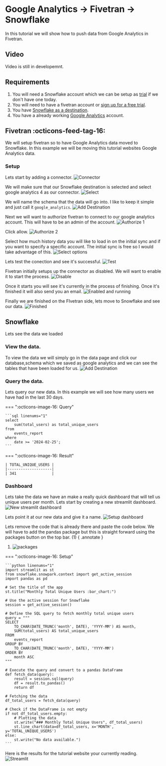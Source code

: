 # Google Analytics -> Fivetran -> Snowflake
In this tutorial we will show how to push data from Google Analytics in Fivetran.

## Video
Video is still in developemnt.

## Requirements
1. You will need a Snowflake account which we can be setup as [trial](https://signup.snowflake.com/) if we don't have one today.
2. You will need to have a fivetran account or [sign up for a free trial](https://fivetran.com/signup).
3. You have [Snowflake as a destination](https://sfc-gh-dwilczak.github.io/tutorials/fivetran/setup/setup/).
4. You have a already working [Google Analytics](https://developers.google.com/analytics/) account. 

## Fivetran :octicons-feed-tag-16:
We will setup fivetran so to have Google Analytics data moved to Snowflake. In this example we will be moving this tutorial websites Google Analytics data.

### Setup
Lets start by adding a connector.
![Connector](images/1.png)

We will make sure that our Snowflake destination is selected and select google analytics 4 as our connector.
![Select](images/2.png)

We will name the schema that the data will go into. I like to keep it simple and just call it ``google_analytics``.
![Add Destination](images/3.png)

Next we will want to authorize fivetran to connect to our google analytics account. This will have to be an admin of the account.
![Authorize 1](images/4.png)

Click allow.
![Authorize 2](images/5.png)

Select how much history data you will like to load in on the initial sync and if you want to specify a specific account. The initial sync is free so I would take advantage of this.
![Select options](images/6.png)

Lets test the conection and see it's successful.
![Test](images/7.png)

Fivetran initially setups up the connector as disabled. We will want to enable it to start the process.
![Disable](images/8.png)

Once it starts you will see it's currently in the process of finishing. Once it's finished it will also send you an email.
![Enabled and running](images/9.png)

Finally we are finished on the FIvetran side, lets move to Snowflake and see our data.
![Finished](images/11.png)

## Snowflake
Lets see the data we loaded

### View the data.
To view the data we will simply go in the data page and click our database,schema which we saved as google analytics and we can see the tables that have been loaded for us.
![Add Destination](images/10.png)

### Query the data.
Lets query our new data. In this example we will see how many users we have had in the last 30 days.

=== ":octicons-image-16: Query"

    ```sql linenums="1"
    select
        sum(total_users) as total_unique_users
    from
        events_report
    where
        date >= '2024-02-25';
    ```

=== ":octicons-image-16: Result"

    | TOTAL_UNIQUE_USERS |
    |--------------------|
    | 341                |

### Dashboard
Lets take the data we have an make a really quick dashboard that will tell us unique users per month. Lets start by creating a new streamlit dashboard.
![New streamlit dashboard](images/12.png)

Lets point it at our new data and give it a name.
![Setup dashboard](images/13.png)

Lets remove the code that is already there and paste the code below. We will have to add the pandas package but this is straight forward using the packages button on the top bar. (1)
{ .annotate }

1. ![packages](images/14.png)

=== ":octicons-image-16: Setup"

    ```python linenums="1"
    import streamlit as st
    from snowflake.snowpark.context import get_active_session
    import pandas as pd

    # Set the title of the app
    st.title("Monthly Total Unique Users :bar_chart:")

    # Use the active session for Snowflake
    session = get_active_session()

    # Define the SQL query to fetch monthly total unique users
    query = """
    SELECT
        TO_CHAR(DATE_TRUNC('month', DATE), 'YYYY-MM') AS month,
        SUM(total_users) AS total_unique_users
    FROM
        events_report
    GROUP BY
        TO_CHAR(DATE_TRUNC('month', DATE), 'YYYY-MM')
    ORDER BY
        month ASC
    """

    # Execute the query and convert to a pandas DataFrame
    def fetch_data(query):
        result = session.sql(query)
        df = result.to_pandas()
        return df

    # Fetching the data
    df_total_users = fetch_data(query)

    # Check if the DataFrame is not empty
    if not df_total_users.empty:
        # Plotting the data
        st.write("### Monthly Total Unique Users", df_total_users)
        st.line_chart(data=df_total_users, x='MONTH', y='TOTAL_UNIQUE_USERS')
    else:
        st.write("No data available.")
    ```

Here is the results for the tutorial website your currently reading.
![Streamlit](images/15.png)